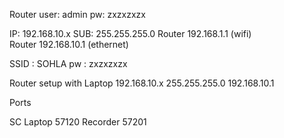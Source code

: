 
Router
user: admin
pw: zxzxzxzx

IP: 192.168.10.x
SUB: 255.255.255.0
Router 192.168.1.1 (wifi)	
Router 192.168.10.1 (ethernet)

SSID : SOHLA
pw : zxzxzxzx


Router setup with Laptop 
192.168.10.x
255.255.255.0
192.168.10.1


Ports

SC Laptop	57120
Recorder 	57201




